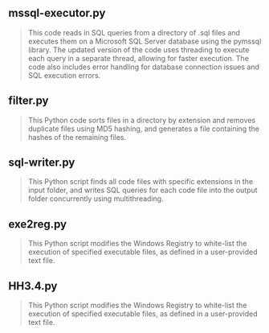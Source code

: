 ## mssql-executor.py

> This code reads in SQL queries from a directory of .sql files and executes them on a Microsoft SQL Server database using the pymssql library. The updated version of the code uses threading to execute each query in a separate thread, allowing for faster execution. The code also includes error handling for database connection issues and SQL execution errors.

## filter.py

> This Python code sorts files in a directory by extension and removes duplicate files using MD5 hashing, and generates a file containing the hashes of the remaining files.

## sql-writer.py

> This Python script finds all code files with specific extensions in the input folder, and writes SQL queries for each code file into the output folder concurrently using multithreading.

## exe2reg.py
> This Python script modifies the Windows Registry to white-list the execution of specified executable files, as defined in a user-provided text file.

## HH3.4.py
> This Python script modifies the Windows Registry to white-list the execution of specified executable files, as defined in a user-provided text file.
